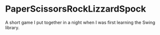 PaperScissorsRockLizzardSpock
=============================

A short game I put together in a night when I was first learning the Swing library.

